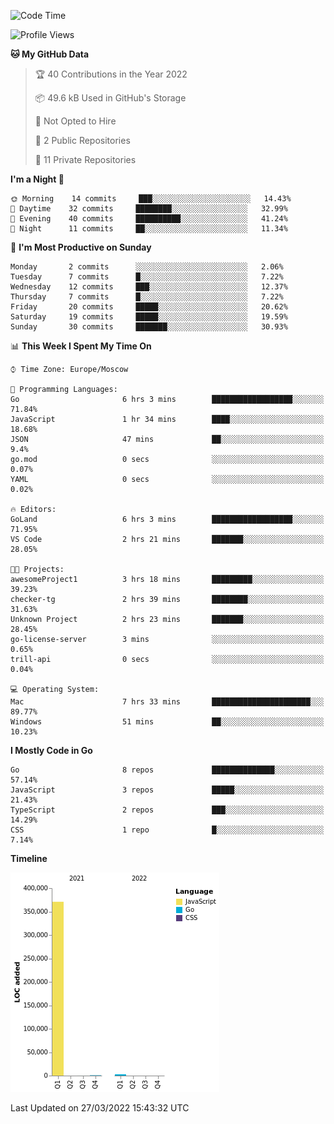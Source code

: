 <!--START_SECTION:waka-->
![Code Time](http://img.shields.io/badge/Code%20Time-226%20hrs%2025%20mins-blue)

![Profile Views](http://img.shields.io/badge/Profile%20Views-0-blue)

**🐱 My GitHub Data** 

> 🏆 40 Contributions in the Year 2022
 > 
> 📦 49.6 kB Used in GitHub's Storage 
 > 
> 🚫 Not Opted to Hire
 > 
> 📜 2 Public Repositories 
 > 
> 🔑 11 Private Repositories  
 > 
**I'm a Night 🦉** 

```text
🌞 Morning    14 commits     ███░░░░░░░░░░░░░░░░░░░░░░   14.43% 
🌆 Daytime    32 commits     ████████░░░░░░░░░░░░░░░░░   32.99% 
🌃 Evening    40 commits     ██████████░░░░░░░░░░░░░░░   41.24% 
🌙 Night      11 commits     ██░░░░░░░░░░░░░░░░░░░░░░░   11.34%

```
📅 **I'm Most Productive on Sunday** 

```text
Monday       2 commits      ░░░░░░░░░░░░░░░░░░░░░░░░░   2.06% 
Tuesday      7 commits      █░░░░░░░░░░░░░░░░░░░░░░░░   7.22% 
Wednesday    12 commits     ███░░░░░░░░░░░░░░░░░░░░░░   12.37% 
Thursday     7 commits      █░░░░░░░░░░░░░░░░░░░░░░░░   7.22% 
Friday       20 commits     █████░░░░░░░░░░░░░░░░░░░░   20.62% 
Saturday     19 commits     █████░░░░░░░░░░░░░░░░░░░░   19.59% 
Sunday       30 commits     ███████░░░░░░░░░░░░░░░░░░   30.93%

```


📊 **This Week I Spent My Time On** 

```text
⌚︎ Time Zone: Europe/Moscow

💬 Programming Languages: 
Go                       6 hrs 3 mins        ██████████████████░░░░░░░   71.84% 
JavaScript               1 hr 34 mins        ████░░░░░░░░░░░░░░░░░░░░░   18.68% 
JSON                     47 mins             ██░░░░░░░░░░░░░░░░░░░░░░░   9.4% 
go.mod                   0 secs              ░░░░░░░░░░░░░░░░░░░░░░░░░   0.07% 
YAML                     0 secs              ░░░░░░░░░░░░░░░░░░░░░░░░░   0.02%

🔥 Editors: 
GoLand                   6 hrs 3 mins        ██████████████████░░░░░░░   71.95% 
VS Code                  2 hrs 21 mins       ███████░░░░░░░░░░░░░░░░░░   28.05%

🐱‍💻 Projects: 
awesomeProject1          3 hrs 18 mins       █████████░░░░░░░░░░░░░░░░   39.23% 
checker-tg               2 hrs 39 mins       ████████░░░░░░░░░░░░░░░░░   31.63% 
Unknown Project          2 hrs 23 mins       ███████░░░░░░░░░░░░░░░░░░   28.45% 
go-license-server        3 mins              ░░░░░░░░░░░░░░░░░░░░░░░░░   0.65% 
trill-api                0 secs              ░░░░░░░░░░░░░░░░░░░░░░░░░   0.04%

💻 Operating System: 
Mac                      7 hrs 33 mins       ██████████████████████░░░   89.77% 
Windows                  51 mins             ██░░░░░░░░░░░░░░░░░░░░░░░   10.23%

```

**I Mostly Code in Go** 

```text
Go                       8 repos             ██████████████░░░░░░░░░░░   57.14% 
JavaScript               3 repos             █████░░░░░░░░░░░░░░░░░░░░   21.43% 
TypeScript               2 repos             ███░░░░░░░░░░░░░░░░░░░░░░   14.29% 
CSS                      1 repo              █░░░░░░░░░░░░░░░░░░░░░░░░   7.14%

```


**Timeline**

![Chart not found](https://raw.githubusercontent.com/jeezft/jeezft/main/charts/bar_graph.png) 


 Last Updated on 27/03/2022 15:43:32 UTC
<!--END_SECTION:waka-->
